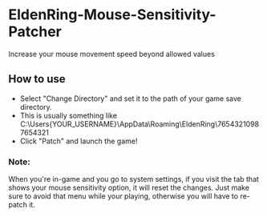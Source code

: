 # EldenRing-Mouse-Sensitivity-Patcher
Increase your mouse movement speed beyond allowed values


## How to use
- Select "Change Directory" and set it to the path of your game save directory.
- This is usually something like C:\Users\{YOUR_USERNAME}\AppData\Roaming\EldenRing\76543210987654321
- Click "Patch" and launch the game!

### Note:
When you're in-game and you go to system settings, if you visit the tab that shows your mouse sensitivity option, it will reset the changes. Just make sure to avoid that menu while your playing, otherwise you will have to re-patch it.
